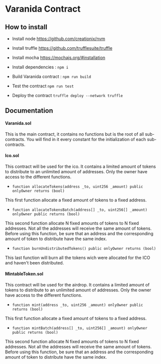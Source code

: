 # Varanida Contract

## How to install

+ Install node https://github.com/creationix/nvm    

+ Install truffle https://github.com/trufflesuite/truffle

+ Install mocha https://mochajs.org/#installation

+ Install dependencies : `npm i`

+ Build Varanida contract : `npm run build`

+ Test the contract `npm run test`

+ Deploy the contract `truffle deploy --network truffle`

## Documentation

#### Varanida.sol
This is the main contract, it contains no functions but is the root of all sub-contracts.
You will find in it every constant for the initialization of each sub-contracts.

#### Ico.sol
This contract will be used for the ico.
It contains a limited amount of tokens to distribute to an unlimited amount of addresses.
Only the owner have access to the different functions.

+ `function allocateTokens(address _to, uint256 _amount) public onlyOwner returns (bool)`

This first function allocate a fixed amount of tokens to a fixed address.

+ `function allocateTokensBatch(address[] _to, uint256[] _amount) onlyOwner public returns (bool)`

This second function allocate N fixed amounts of tokens to N fixed addresses.
Not all the addresses will receive the same amount of tokens.
Before using this function, be sure that an address and the corresponding amount of token to distribute have the same index.

+ `function burnUndistributedTokens() public onlyOwner returns (bool)`

This last function will burn all the tokens wich were allocated for the ICO and haven't been distributed.

#### MintableToken.sol
This contract will be used for the airdrop.
It contains a limited amount of tokens to distribute to an unlimited amount of addresses.
Only the owner have access to the different functions.

+ `function mint(address _to, uint256 _amount) onlyOwner public returns (bool)`

This first function allocate a fixed amount of tokens to a fixed address.

+ `function mintBatch(address[] _to, uint256[] _amount) onlyOwner public returns (bool)`

This second function allocate N fixed amounts of tokens to N fixed addresses.
Not all the addresses will receive the same amount of tokens.
Before using this function, be sure that an address and the corresponding amount of token to distribute have the same index.
